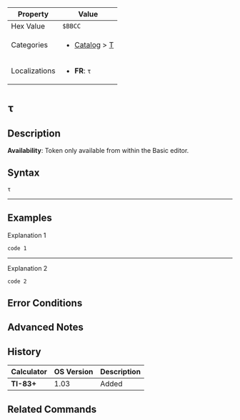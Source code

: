 | Property      | Value |
|---------------|-------|
| Hex Value     | `$BBCC`|
| Categories    | <ul><li>[Catalog](<../categories/Catalog.md>) > [Τ](<../categories/Catalog.md#Τ>)</li></ul> |
| Localizations | <ul><li><b>FR</b>: `τ`</li></ul> |

# `τ`

## Description



<b>Availability</b>: Token only available from within the Basic editor.

## Syntax
`τ`

<hr>

## Examples

Explanation 1
```ti-basic
code 1
```
---
Explanation 2
```ti-basic
code 2
```

## Error Conditions


## Advanced Notes


## History
| Calculator | OS Version | Description |
|------------|------------|-------------|
| <b>TI-83+</b> | 1.03 | Added

## Related Commands

    